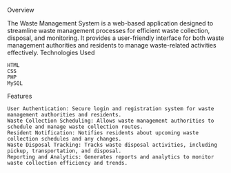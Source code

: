 Overview

The Waste Management System is a web-based application designed to streamline waste management processes for efficient waste collection, disposal, and monitoring. It provides a user-friendly interface for both waste management authorities and residents to manage waste-related activities effectively.
Technologies Used

    HTML
    CSS
    PHP
    MySQL

Features

    User Authentication: Secure login and registration system for waste management authorities and residents.
    Waste Collection Scheduling: Allows waste management authorities to schedule and manage waste collection routes.
    Resident Notification: Notifies residents about upcoming waste collection schedules and any changes.
    Waste Disposal Tracking: Tracks waste disposal activities, including pickup, transportation, and disposal.
    Reporting and Analytics: Generates reports and analytics to monitor waste collection efficiency and trends.
